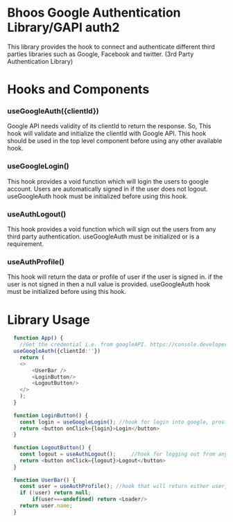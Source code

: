 
# Bhoos Google Authentication Library/GAPI auth2
This library provides the hook to connect and authenticate different third parties libraries such as Google, Facebook and twitter.
(3rd Party Authentication Library)

# Hooks and Components
### useGoogleAuth({clientId}) 
Google API needs validity of its clientId to return the response. 
So, This hook will validate and initialize the clientId with Google API. 
This hook should be used in the top level component before using any other available hook.

### useGoogleLogin()
This hook provides a void function which will login the users to google account.
Users are automatically signed in if the user does not logout. 
useGoogleAuth hook must be initialized before using this hook.

### useAuthLogout() 
This hook provides a void function which will sign out the users from any third party authentication.
useGoogleAuth must be initialized or is a requirement.

### useAuthProfile()
This hook will return the data or profile of user if the user is signed in. if the user is not signed in then
a null value is provided.
useGoogleAuth hook must be initialized before using this hook.


# Library Usage

```typescript
  function App() {
	//Get the credential i.e. from googleAPI. https://console.developers.google.com/apis/credentials?project=esoteric-ripple-242102
  useGoogleAuth({clientId:''}) 
    return (
    <>
        <UserBar />
        <LoginButton/>
        <LogoutButton/>
    </>
    );
  }
  
  function LoginButton() {
    const login = useGoogleLogin(); //hook for login into google, provides user information as response	
    return <button onClick={login}>Login</button>
  }
  
  function LogoutButton() {
    const logout = useAuthLogout(); 	//hook for logging out from any third party authentication
    return <button onClick={logout}>Logout</button>
  }
  
  function UserBar() {
    const user = useAuthProfile(); //hook that will return either user,null or undefined value.
    if (!user) return null;
		if(user===undefined) return <Loader/>
    return user.name;
  }
```
